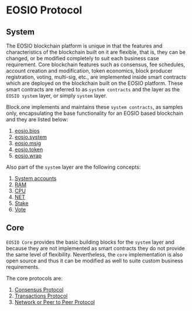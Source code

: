 # EOSIO Protocol

## System

The EOSIO blockchain platform is unique in that the features and characteristics of the blockchain built on it are flexible, that is, they can be changed, or be modified completely to suit each business case requirement. Core blockchain features such as consensus, fee schedules, account creation and modification, token economics, block producer registration, voting, multi-sig, etc., are implemented inside smart contracts which are deployed on the blockchain built on the EOSIO platform. These smart contracts are referred to as `system contracts` and the layer as the `EOSIO system` layer, or simply `system` layer.

Block.one implements and maintains these `system contracts`, as samples only, encapsulating the base functionality for an EOSIO based blockchain and they are listed below:

1. [eosio.bios](https://eosio.github.io/eosio.contracts/latest/action-reference/eosio.bios)
2. [eosio.system](https://eosio.github.io/eosio.contracts/latest/action-reference/eosio.system)
3. [eosio.msig](https://eosio.github.io/eosio.contracts/latest/action-reference/eosio.msig)
4. [eosio.token](https://eosio.github.io/eosio.contracts/latest/action-reference/eosio.token)
5. [eosio.wrap](https://eosio.github.io/eosio.contracts/latest/action-reference/eosio.wrap)

Also part of the `system` layer are the following concepts:

1. [System accounts](https://github.com/EOSIO/eosio.contracts/tree/master/docs/01_core_concepts/01_system.md)
2. [RAM](https://github.com/EOSIO/eosio.contracts/tree/master/docs/01_core_concepts/02_ram.md)
3. [CPU](https://github.com/EOSIO/eosio.contracts/tree/master/docs/01_core_concepts/03_cpu.md)
4. [NET](https://github.com/EOSIO/eosio.contracts/tree/master/docs/01_core_concepts/04_net.md)
5. [Stake](https://github.com/EOSIO/eosio.contracts/tree/master/docs/01_core_concepts/05_stake.md)
6. [Vote](https://github.com/EOSIO/eosio.contracts/tree/master/docs/01_core_concepts/06_vote.md)

## Core

`EOSIO Core` provides the basic building blocks for the `system` layer and because they are not implemented as smart contracts they do not provide the same level of flexibility. Nevertheless, the `core` implementation is also open source and thus it can be modified as well to suite custom business requirements.

The core protocols are:

1. [Consensus Protocol](04_protocol/01_consensus_protocol.md)
2. [Transactions Protocol](04_protocol/02_transactions_protocol.md)
3. [Network or Peer to Peer Protocol](04_protocol/03_network_peer_protocol.md)